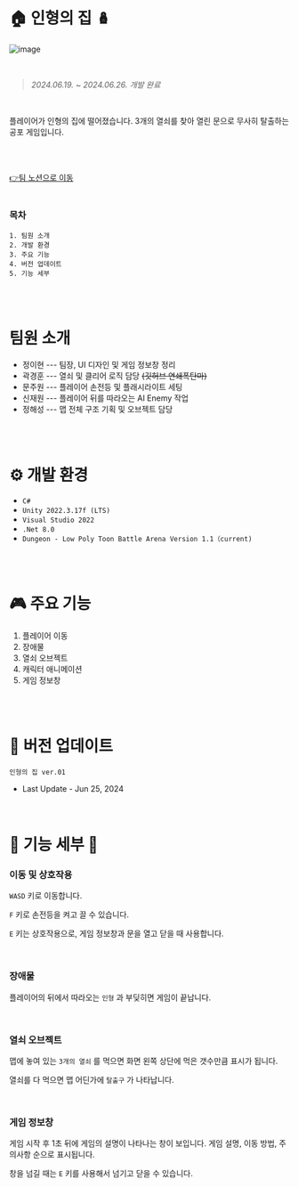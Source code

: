# 🏠 인형의 집 🪆

![image](https://github.com/A2-dollhouse/dollhousePublic/assets/167046397/f2356b74-ecc0-4647-968a-9e8e5a032590)

<br/>

> *2024.06.19.  ~  2024.06.26. 개발 완료*

<br/>

플레이어가 인형의 집에 떨어졌습니다. 3개의 열쇠를 찾아 열린 문으로 무사히 탈출하는 공포 게임입니다.

<br/><br/>

[👉팀 노션으로 이동](https://www.notion.so/teamsparta/d93c963485174f189cc2b2345d402b4b)
<br/><br/>

###  목차 
```
1. 팀원 소개
2. 개발 환경
3. 주요 기능
4. 버전 업데이트
5. 기능 세부
```

<br/><br/>

#  팀원 소개
* 정이현 --- 팀장, UI 디자인 및 게임 정보창 정리
* 곽경훈 --- 열쇠 및 클리어 로직 담당 ~~(깃허브 연쇄폭탄마)~~
* 문주원 --- 플레이어 손전등 및 플래시라이트 세팅
* 신재원 --- 플레이어 뒤를 따라오는 AI Enemy 작업
* 정해성 --- 맵 전체 구조 기획 및 오브젝트 담당

<br/><br/>
 
# ⚙ 개발 환경

* ``C#``
* ``Unity 2022.3.17f (LTS)``
* ``Visual Studio 2022``
* ``.Net 8.0``
* ``Dungeon - Low Poly Toon Battle Arena Version 1.1（current)``

<br/><br/>
 
# 🎮 주요 기능
1. 플레이어 이동
2. 장애물
3. 열쇠 오브젝트
4. 캐릭터 애니메이션
5. 게임 정보창
   
<br/><br/>

# 💫 버전 업데이트 
```
인형의 집 ver.01
```
* Last Update - Jun 25, 2024

<br/>

# 🌲 기능 세부 🌲

### 이동 및 상호작용
``WASD`` 키로 이동합니다.

``F`` 키로 손전등을 켜고 끌 수 있습니다.

``E`` 키는 상호작용으로, 게임 정보창과 문을 열고 닫을 때 사용합니다.

<br/>

### 장애물
플레이어의 뒤에서 따라오는 ``인형`` 과 부딪히면 게임이 끝납니다.

<br/>

### 열쇠 오브젝트
맵에 놓여 있는 ``3개의 열쇠`` 를 먹으면 화면 왼쪽 상단에 먹은 갯수만큼 표시가 됩니다.

열쇠를 다 먹으면 맵 어딘가에 ``탈출구`` 가 나타납니다.

<br/>

### 게임 정보창
게임 시작 후 1초 뒤에 게임의 설명이 나타나는 창이 보입니다. 게임 설명, 이동 방법, 주의사항 순으로 표시됩니다.

창을 넘길 때는 ``E`` 키를 사용해서 넘기고 닫을 수 있습니다.

<br/> <br/>
